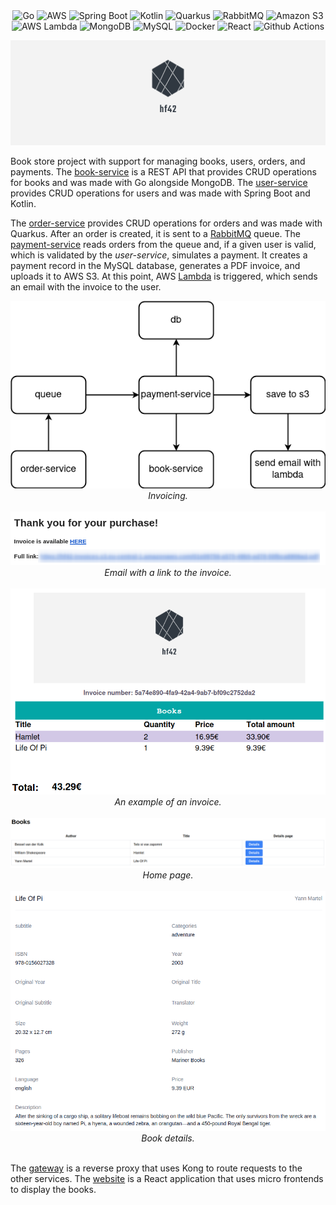 <div align="center">
    <img alt="Go" src="https://img.shields.io/badge/Go-00ADD8?style=for-the-badge&logo=go&logoColor=white"/>
    <img alt="AWS" src="https://img.shields.io/badge/Amazon_AWS-232F3E?style=for-the-badge&logo=amazonaws&logoColor=white"/>
    <img alt="Spring Boot" src="https://img.shields.io/badge/Spring_Boot-F2F4F9?style=for-the-badge&logo=spring-boot"/>
    <img alt="Kotlin" src="https://img.shields.io/badge/Kotlin-0095D5?&style=for-the-badge&logo=kotlin&logoColor=white"/>
    <img alt="Quarkus" src="https://img.shields.io/badge/Quarkus-4695EB?style=for-the-badge&logo=quarkus&logoColor=white"/>
    <img alt="RabbitMQ" src="https://img.shields.io/badge/rabbitmq-%23FF6600.svg?&style=for-the-badge&logo=rabbitmq&logoColor=white"/>
    <img alt="Amazon S3" src="https://img.shields.io/badge/amazons3-569A31?style=for-the-badge&logo=amazons3&logoColor=white"/>
    <img alt="AWS Lambda" src="https://img.shields.io/badge/aws_lambda-FF9900?style=for-the-badge&logo=awslambda&logoColor=white"/>
    <img alt="MongoDB" src="https://img.shields.io/badge/MongoDB-4EA94B?style=for-the-badge&logo=mongodb&logoColor=white"/>
    <img alt="MySQL" src="https://img.shields.io/badge/MySQL-005C84?style=for-the-badge&logo=mysql&logoColor=white"/>
    <img alt="Docker" src="https://img.shields.io/badge/Docker-2CA5E0?style=for-the-badge&logo=docker&logoColor=white"/>
    <img alt="React" src="https://img.shields.io/badge/React-20232A?style=for-the-badge&logo=react&logoColor=61DAFB"/>
    <img alt="Github Actions" src="https://img.shields.io/badge/Github%20Actions-282a2e?style=for-the-badge&logo=githubactions&logoColor=367cfe"/>
</div>

![Logo](payment-service/logo/logo.png)

Book store project with support for managing books, users, orders, and payments. The [book-service](book-service) is a
REST API that provides CRUD operations for books and was made with Go alongside MongoDB. The [user-service](user-service)
provides CRUD operations for users and was made with Spring Boot and Kotlin.

The [order-service](order-service) provides CRUD operations for orders and was made with Quarkus. After an order is
created, it is sent to a [RabbitMQ](messaging) queue. The [payment-service](payment-service) reads orders from the queue
and, if a given user is valid, which is validated by the *user-service*, simulates a payment. It creates a
payment record in the MySQL database, generates a PDF invoice, and uploads it to AWS S3. At this point,
AWS [Lambda](email-lambda) is triggered, which sends an email with the invoice to the user.

<div align="center">
  <img src="images/diagram.png" alt="Invoicing">
  <br/>
  <i>Invoicing.</i>
</div>
<br/>

<div align="center">
  <img src="images/email.png" alt="Email with a link to the invoice">
  <br/>
  <i>Email with a link to the invoice.</i>
</div>
<br/>

<div align="center">
  <img src="images/invoice.png" alt="An example of an invoice">
  <br/>
  <i>An example of an invoice.</i>
</div>
<br/>

<div align="center">
  <img src="images/website-1.png" alt="Home page">
  <br/>
  <i>Home page.</i>
</div>
<br/>

<div align="center">
  <img src="images/website-2.png" alt="Book details">
  <br/>
  <i>Book details.</i>
</div>
<br/>

The [gateway](gateway) is a reverse proxy that uses Kong to route requests to the other services. The [website](website)
is a React application that uses micro frontends to display the books.

